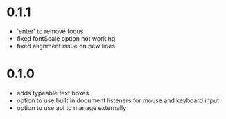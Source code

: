 # 0.1.1

- 'enter' to remove focus
- fixed fontScale option not working
- fixed alignment issue on new lines

# 0.1.0

- adds typeable text boxes
- option to use built in document listeners for mouse and keyboard input
- option to use api to manage externally